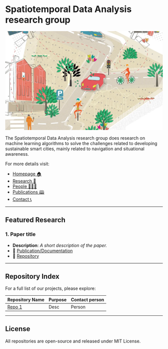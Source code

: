 # Spatiotemporal Data Analysis research group

![SDA_profile-min.png](SDA_picture-min.png)

The Spatiotemporal Data Analysis research group does research on machine learning algorithms to solve the challenges related to developing sustainable smart cities, mainly related to navigation and situational awareness.


For more details visit:
- [Homepage 🏠 ](https://www.helsinki.fi/en/researchgroups/spatiotemporal-data-analysis)
- [Research 🔬](https://www.helsinki.fi/en/researchgroups/spatiotemporal-data-analysis/research)
- [People 🧑‍🤝‍🧑](https://www.helsinki.fi/en/researchgroups/spatiotemporal-data-analysis/people) 
- [Publications 🕮](https://www.helsinki.fi/en/researchgroups/spatiotemporal-data-analysis/publications)
- [Contact 📞](https://www.helsinki.fi/en/researchgroups/spatiotemporal-data-analysis/contact)

---

## Featured Research

### 1. Paper title
- **Description**: *A short description of the paper.*  
- 🌟 [Publication/Documentation](#)
- 📁 [Repository](#)

---


## Repository Index
For a full list of our projects, please explore:

| Repository Name  | Purpose                                      | Contact person |
|-------------------|----------------------------------------------|-----------|
| [Repo 1](#)       | Desc       | Person    |


---

## License
All repositories are open-source and released under MIT License.
